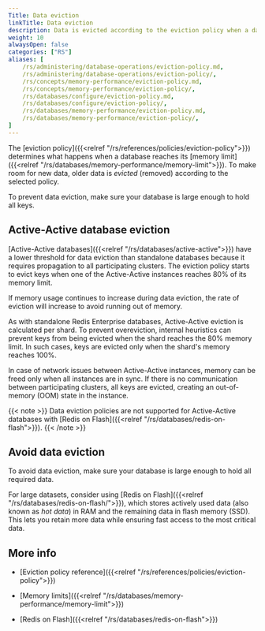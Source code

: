```yaml
---
Title: Data eviction
linkTitle: Data eviction
description: Data is evicted according to the eviction policy when a database reaches its memory limit.
weight: 10
alwaysOpen: false
categories: ["RS"]
aliases: [
    /rs/administering/database-operations/eviction-policy.md,
    /rs/administering/database-operations/eviction-policy/,
    /rs/concepts/memory-performance/eviction-policy.md,
    /rs/concepts/memory-performance/eviction-policy/,
    /rs/databases/configure/eviction-policy.md,
    /rs/databases/configure/eviction-policy/,
    /rs/databases/memory-performance/eviction-policy.md,
    /rs/databases/memory-performance/eviction-policy/,
]
---
```


The [eviction policy]({{<relref "/rs/references/policies/eviction-policy">}}) determines what happens when a database reaches its [memory limit]({{<relref "/rs/databases/memory-performance/memory-limit">}}). To make room for new data, older data is _evicted_ (removed) according to the selected policy.

To prevent data eviction, make sure your database is large enough to hold all keys.

## Active-Active database eviction

[Active-Active databases]({{<relref "/rs/databases/active-active">}}) have a lower threshold for data eviction than standalone databases because it requires propagation to all participating clusters. The eviction policy starts to evict keys when one of the Active-Active instances reaches 80% of its memory limit.

If memory usage continues to increase during data eviction, the rate of eviction will increase to avoid running out of memory.

As with standalone Redis Enterprise databases, Active-Active eviction is calculated per shard.
To prevent overeviction, internal heuristics can prevent keys from being evicted when the shard reaches the 80% memory limit. In such cases, keys are evicted only when the shard's memory reaches 100%.

In case of network issues between Active-Active instances, memory can be freed only when all instances are in sync. If there is no communication between participating clusters, all keys are evicted, creating an out-of-memory (OOM) state in the instance.

{{< note >}}
Data eviction policies are not supported for Active-Active databases with [Redis on Flash]({{<relref "/rs/databases/redis-on-flash">}}).
{{< /note >}}

## Avoid data eviction

To avoid data eviction, make sure your database is large enough to hold all required data.

For large datasets, consider using [Redis on Flash]({{<relref "/rs/databases/redis-on-flash/">}}), which stores actively used data (also known as _hot data_) in RAM and the remaining data in flash memory (SSD).
This lets you retain more data while ensuring fast access to the most critical data.

## More info

- [Eviction policy reference]({{<relref "/rs/references/policies/eviction-policy">}})

- [Memory limits]({{<relref "/rs/databases/memory-performance/memory-limit">}})

- [Redis on Flash]({{<relref "/rs/databases/redis-on-flash">}})